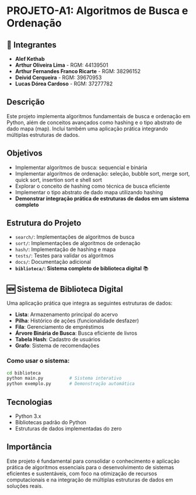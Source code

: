 # PROJETO-A1: Algoritmos de Busca e Ordenação

## 👥 Integrantes
- **Alef Kethab**
- **Arthur Oliveira Lima** - RGM: 44139501
- **Arthur Fernandes Franco Ricarte** - RGM: 38296152
- **Deivid Cerqueira** - RGM: 39670953
- **Lucas Dórea Cardoso** - RGM: 37277782

## Descrição
Este projeto implementa algoritmos fundamentais de busca e ordenação em Python, além de conceitos avançados como hashing e o tipo abstrato de dado mapa (map). Inclui também uma aplicação prática integrando múltiplas estruturas de dados.

## Objetivos
- Implementar algoritmos de busca: sequencial e binária
- Implementar algoritmos de ordenação: seleção, bubble sort, merge sort, quick sort, insertion sort e shell sort
- Explorar o conceito de hashing como técnica de busca eficiente
- Implementar o tipo abstrato de dado mapa utilizando hashing
- **Demonstrar integração prática de estruturas de dados em um sistema completo**

## Estrutura do Projeto
- `search/`: Implementações de algoritmos de busca
- `sort/`: Implementações de algoritmos de ordenação
- `hash/`: Implementação de hashing e mapa
- `tests/`: Testes para validar os algoritmos
- `docs/`: Documentação adicional
- **`biblioteca/`: Sistema completo de biblioteca digital** 📚

## 🆕 Sistema de Biblioteca Digital
Uma aplicação prática que integra as seguintes estruturas de dados:
- **Lista**: Armazenamento principal do acervo
- **Pilha**: Histórico de ações (funcionalidade desfazer)
- **Fila**: Gerenciamento de empréstimos
- **Árvore Binária de Busca**: Busca eficiente de livros
- **Tabela Hash**: Cadastro de usuários
- **Grafo**: Sistema de recomendações

### Como usar o sistema:
```bash
cd biblioteca
python main.py          # Sistema interativo
python exemplo.py       # Demonstração automática
```

## Tecnologias
- Python 3.x
- Bibliotecas padrão do Python
- Estruturas de dados implementadas do zero

## Importância
Este projeto é fundamental para consolidar o conhecimento e aplicação prática de algoritmos essenciais para o desenvolvimento de sistemas eficientes e sustentáveis, com foco na otimização de recursos computacionais e na integração de múltiplas estruturas de dados em soluções reais.
